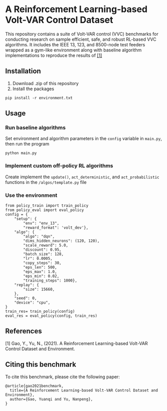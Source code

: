 # A Reinforcement Learning-based Volt-VAR Control Dataset
This repository contains a suite of Volt-VAR control (VVC) benchmarks for conducting research on sample efficient, safe, and robust RL-based VVC algorithms. It includes the IEEE 13, 123, and 8500-node test feeders wrapped as a gym-like environment along with baseline algorithm implementations to reproduce the results of [[1]](#1)

## Installation

1. Download .zip of this repository
2. Install the packages
```
pip install -r environment.txt
```

## Usage
### Run baseline algorithms
Set environment and algorithm parameters in the ```config``` variable in ```main.py```, then run the program
```
python main.py
```
### Implement custom off-policy RL algorithms
Create implement the ```update()```, ```act_deterministic```, and ```act_probabilistic``` functions in the ```/algos/template.py``` file

### Use the environment
```
from policy_train import train_policy
from policy_eval import eval_policy
config = {
    "setup": {
        "env": "env_13",
        "reward_format": 'volt_dev'},
    "algo": {
        "algo": "dqn",
        "dims_hidden_neurons": (120, 120),
        "scale_reward": 5.0,
        "discount": 0.95,
        "batch_size": 128,
        "lr": 0.0005,
        "copy_steps": 30,
        "eps_len": 500,
        "eps_max": 1.0,
        "eps_min": 0.02,
        "training_steps": 1000},
    "replay": {
        "size": 15660,
    },
    "seed": 0,
    "device": "cpu",
}
train_res= train_policy(config)
eval_res = eval_policy(config, train_res)
```
## References
<a id="1">[1]</a> 
Gao, Y., Yu, N., (2021). A Reinforcement Learning-based Volt-VAR Control Dataset and Environment.

## Citing this benchmark
To cite this benchmark, please cite the following paper:

```
@article{gao2021benchmark,
  title={A Reinforcement Learning-based Volt-VAR Control Dataset and Environment},
  author={Gao, Yuanqi and Yu, Nanpeng},
}
```
